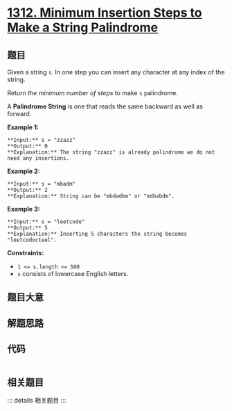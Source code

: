 # [1312. Minimum Insertion Steps to Make a String Palindrome](https://leetcode.com/problems/minimum-insertion-steps-to-make-a-string-palindrome)

## 题目

Given a string `s`. In one step you can insert any character at any index of
the string.

Return _the minimum number of steps_ to make `s` palindrome.

A  **Palindrome String**  is one that reads the same backward as well as
forward.



**Example 1:**

    
    
    **Input:** s = "zzazz"
    **Output:** 0
    **Explanation:** The string "zzazz" is already palindrome we do not need any insertions.
    

**Example 2:**

    
    
    **Input:** s = "mbadm"
    **Output:** 2
    **Explanation:** String can be "mbdadbm" or "mdbabdm".
    

**Example 3:**

    
    
    **Input:** s = "leetcode"
    **Output:** 5
    **Explanation:** Inserting 5 characters the string becomes "leetcodocteel".
    



**Constraints:**

  * `1 <= s.length <= 500`
  * `s` consists of lowercase English letters.


## 题目大意

## 解题思路

## 代码

```javascript

```

## 相关题目

::: details 相关题目
:::

